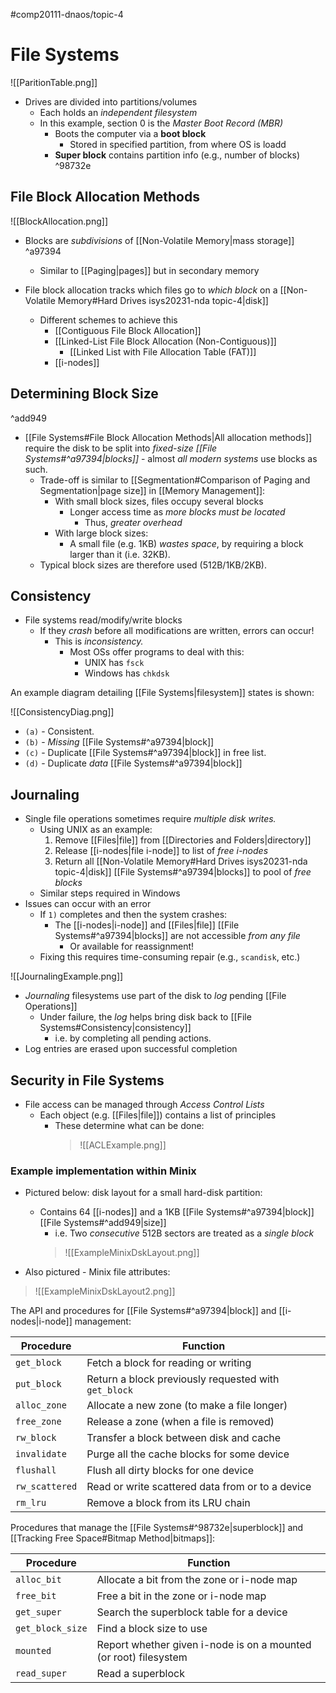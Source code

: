 #comp20111-dnaos/topic-4 
# File Systems

![[ParitionTable.png]]

- Drives are divided into partitions/volumes
	- Each holds an *independent filesystem*
	- In this example, section 0 is the *Master Boot Record (MBR)*
		- Boots the computer via a **boot block**
			- Stored in specified partition, from where OS is loadd
		- **Super block** contains partition info (e.g., number of blocks) ^98732e

## File Block Allocation Methods

![[BlockAllocation.png]]

- Blocks are *subdivisions* of [[Non-Volatile Memory|mass storage]] ^a97394
	- Similar to [[Paging|pages]] but in secondary memory

- File block allocation tracks which files go to *which block* on a [[Non-Volatile Memory#Hard Drives isys20231-nda topic-4|disk]]
	- Different schemes to achieve this
		- [[Contiguous File Block Allocation]]
		- [[Linked-List File Block Allocation (Non-Contiguous)]]
			- [[Linked List with File Allocation Table (FAT)]]
		- [[i-nodes]]

## Determining Block Size

^add949

- [[File Systems#File Block Allocation Methods|All allocation methods]] require the disk to be split into *fixed-size [[File Systems#^a97394|blocks]]* - almost *all modern systems* use blocks as such.
	- Trade-off is similar to [[Segmentation#Comparison of Paging and Segmentation|page size]] in [[Memory Management]]:
		- With small block sizes, files occupy several blocks
			- Longer access time as *more blocks must be located*
				- Thus, *greater overhead*
		- With large block sizes:
			- A small file (e.g. 1KB) *wastes space*, by requiring a block larger than it (i.e. 32KB).
	- Typical block sizes are therefore used (512B/1KB/2KB).

## Consistency

- File systems read/modify/write blocks
	- If they *crash* before all modifications are written, errors can occur!
		- This is *inconsistency.*
			- Most OSs offer programs to deal with this:
				- UNIX has `fsck`
				- Windows has `chkdsk`

An example diagram detailing [[File Systems|filesystem]] states is shown:

![[ConsistencyDiag.png]]

- `(a)` - Consistent.
- `(b)` - *Missing* [[File Systems#^a97394|block]]
- `(c)` - Duplicate [[File Systems#^a97394|block]] in free list.
- `(d)` - Duplicate *data* [[File Systems#^a97394|block]]

## Journaling

- Single file operations sometimes require *multiple disk writes.* 
	- Using UNIX as an example:
		1) Remove [[Files|file]] from [[Directories and Folders|directory]]
		2) Release [[i-nodes|file i-node]] to list of *free i-nodes*
		3) Return all [[Non-Volatile Memory#Hard Drives isys20231-nda topic-4|disk]] [[File Systems#^a97394|blocks]] to pool of *free blocks*
	- Similar steps required in Windows
- Issues can occur with an error
	- If `1)` completes and then the system crashes:
		- The [[i-nodes|i-node]] and [[Files|file]] [[File Systems#^a97394|blocks]] are not accessible *from any file*
			- Or available for reassignment!
	- Fixing this requires time-consuming repair (e.g., `scandisk`, etc.)

![[JournalingExample.png]]

- *Journaling* filesystems use part of the disk to *log* pending [[File Operations]]
	- Under failure, the *log* helps bring disk back to [[File Systems#Consistency|consistency]]
		- i.e. by completing all pending actions.
- Log entries are erased upon successful completion

## Security in File Systems

- File access can be managed through *Access Control Lists*
	- Each object (e.g. [[Files|file]]) contains a list of principles
		- These determine what can be done:
			>![[ACLExample.png]]

### Example implementation within Minix

- Pictured below: disk layout for a small hard-disk partition:
	- Contains 64 [[i-nodes]] and a 1KB [[File Systems#^a97394|block]] [[File Systems#^add949|size]]
		- i.e. Two *consecutive* 512B sectors are treated as a *single block*
		>![[ExampleMinixDskLayout.png]]
		
- Also pictured - Minix file attributes:
>![[ExampleMinixDskLayout2.png]]

The API and procedures for [[File Systems#^a97394|block]] and [[i-nodes|i-node]] management:

| Procedure | Function |
| --------- | -------- |
| `get_block` | Fetch a block for reading or writing |
| `put_block` | Return a block previously requested with `get_block` |
| `alloc_zone` | Allocate a new zone (to make a file longer) |
| `free_zone` | Release a zone (when a file is removed) |
| `rw_block` | Transfer a block between disk and cache |
| `invalidate` | Purge all the cache blocks for some device |
| `flushall` | Flush all dirty blocks for one device |
| `rw_scattered` | Read or write scattered data from or to a device |
| `rm_lru` | Remove a block from its LRU chain |


Procedures that manage the [[File Systems#^98732e|superblock]] and [[Tracking Free Space#Bitmap Method|bitmaps]]:

| Procedure | Function |
| --------- | -------- |
| `alloc_bit` | Allocate a bit from the zone or i-node map |
| `free_bit` | Free a bit in the zone or i-node map |
| `get_super` | Search the superblock table for a device |
| `get_block_size` | Find a block size to use |
| `mounted` | Report whether given i-node is on a mounted (or root) filesystem |
| `read_super` | Read a superblock |

